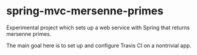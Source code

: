 spring-mvc-mersenne-primes
==========================

Experimental project which sets up a web service with Spring that returns mersenne primes.

The main goal here is to set up and configure Travis CI on a nontrivial app.
